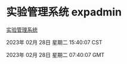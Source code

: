 # 实验管理系统 expadmin
[实验管理系统](http://:56808/expadmin-782313d2-e1b1-4ea7-932e-3a55e6a1a4d0/)

2023年 02月 28日 星期二 15:40:07 CST

2023年 02月 28日 星期二 07:40:07 GMT
